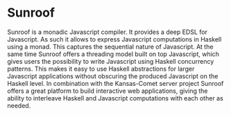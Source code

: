 Sunroof
=======

<div class="teaser">

Sunroof is a monadic Javascript compiler. It provides a deep EDSL
for Javascript. As such it allows to express Javascript computations
in Haskell using a monad. This captures the sequential nature of
Javascript. At the same time Sunroof offers a threading model
built on top Javascript, which gives users the possibility to
write Javascript using Haskell concurrency patterns. This
makes it easy to use Haskell abstractions for larger Javascript
applications without obscuring the produced Javascript on the Haskell
level. In combination with the Kansas-Comet server project
Sunroof offers a great platform to build interactive web applications,
giving the ability to interleave Haskell and Javascript computations
with each other as needed.

</div>